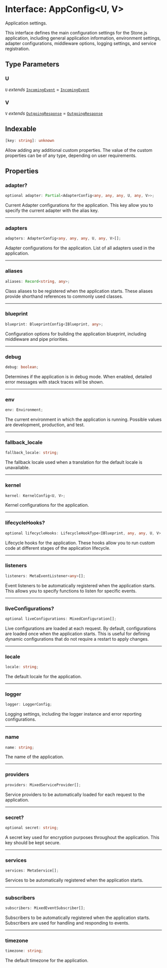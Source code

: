 # Interface: AppConfig\<U, V\>

Application settings.

This interface defines the main configuration settings for the Stone.js application,
including general application information, environment settings, adapter configurations,
middleware options, logging settings, and service registration.

## Type Parameters

### U

`U` *extends* [`IncomingEvent`](../../../events/IncomingEvent/classes/IncomingEvent.md) = [`IncomingEvent`](../../../events/IncomingEvent/classes/IncomingEvent.md)

### V

`V` *extends* [`OutgoingResponse`](../../../events/OutgoingResponse/classes/OutgoingResponse.md) = [`OutgoingResponse`](../../../events/OutgoingResponse/classes/OutgoingResponse.md)

## Indexable

```ts
[key: string]: unknown
```

Allow adding any additional custom properties.
The value of the custom properties can be of any type, depending on user requirements.

## Properties

### adapter?

```ts
optional adapter: Partial<AdapterConfig<any, any, any, U, any, V>>;
```

Current Adapter configurations for the application.
This key allow you to specify the current adapter with the alias key.

***

### adapters

```ts
adapters: AdapterConfig<any, any, any, U, any, V>[];
```

Adapter configurations for the application.
List of all adapters used in the application.

***

### aliases

```ts
aliases: Record<string, any>;
```

Class aliases to be registered when the application starts.
These aliases provide shorthand references to commonly used classes.

***

### blueprint

```ts
blueprint: BlueprintConfig<IBlueprint, any>;
```

Configuration options for building the application blueprint, including middleware and pipe priorities.

***

### debug

```ts
debug: boolean;
```

Determines if the application is in debug mode.
When enabled, detailed error messages with stack traces will be shown.

***

### env

```ts
env: Environment;
```

The current environment in which the application is running.
Possible values are development, production, and test.

***

### fallback\_locale

```ts
fallback_locale: string;
```

The fallback locale used when a translation for the default locale is unavailable.

***

### kernel

```ts
kernel: KernelConfig<U, V>;
```

Kernel configurations for the application.

***

### lifecycleHooks?

```ts
optional lifecycleHooks: LifecycleHookType<IBlueprint, any, any, U, V>;
```

Lifecycle hooks for the application.
These hooks allow you to run custom code at different stages of the application lifecycle.

***

### listeners

```ts
listeners: MetaEventListener<any>[];
```

Event listeners to be automatically registered when the application starts.
This allows you to specify functions to listen for specific events.

***

### liveConfigurations?

```ts
optional liveConfigurations: MixedConfiguration[];
```

Live configurations are loaded at each request.
By default, configurations are loaded once when the application starts.
This is useful for defining dynamic configurations that do not require a restart to apply changes.

***

### locale

```ts
locale: string;
```

The default locale for the application.

***

### logger

```ts
logger: LoggerConfig;
```

Logging settings, including the logger instance and error reporting configurations.

***

### name

```ts
name: string;
```

The name of the application.

***

### providers

```ts
providers: MixedServiceProvider[];
```

Service providers to be automatically loaded for each request to the application.

***

### secret?

```ts
optional secret: string;
```

A secret key used for encryption purposes throughout the application.
This key should be kept secure.

***

### services

```ts
services: MetaService[];
```

Services to be automatically registered when the application starts.

***

### subscribers

```ts
subscribers: MixedEventSubscriber[];
```

Subscribers to be automatically registered when the application starts.
Subscribers are used for handling and responding to events.

***

### timezone

```ts
timezone: string;
```

The default timezone for the application.
